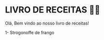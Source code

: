 # LIVRO DE RECEITAS :man_cook:

Olá, Bem vindo ao nosso livro de receitas!

1- Strogonoffe de frango



